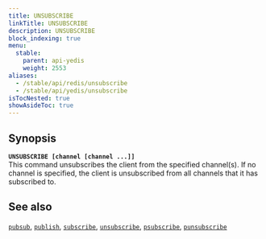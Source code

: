 ```yaml
---
title: UNSUBSCRIBE
linkTitle: UNSUBSCRIBE
description: UNSUBSCRIBE
block_indexing: true
menu:
  stable:
    parent: api-yedis
    weight: 2553
aliases:
  - /stable/api/redis/unsubscribe
  - /stable/api/yedis/unsubscribe
isTocNested: true
showAsideToc: true
---
```


## Synopsis

<b>`UNSUBSCRIBE [channel [channel ...]]`</b><br>
This command unsubscribes the client from the specified channel(s).
 If no channel is specified, the client is unsubscribed from all channels that it has subscribed to.

## See also

[`pubsub`](../pubsub/), 
[`publish`](../publish/), 
[`subscribe`](../subscribe/), 
[`unsubscribe`](../unsubscribe/), 
[`psubscribe`](../psubscribe/), 
[`punsubscribe`](../punsubscribe/)
